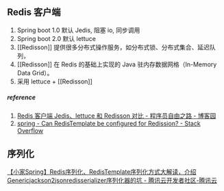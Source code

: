 ## Redis 客户端
1. Spring boot 1.0 默认 Jedis, 阻塞 io, 同步调用
2. Spring boot 2.0 默认 lettuce
3. [[Redisson]] 提供很多分布式操作服务，如分布式锁、分布式集合、延迟队列，
4. [[Redisson]] 在 Redis 的基础上实现的 Java 驻内存数据网格（In-Memory Data Grid）。
5. 采用 lettuce + [[Redisson]]

##### reference
1. [Redis 客户端 Jedis、lettuce 和 Redisson 对比 - 程序员自由之路 - 博客园](https://www.cnblogs.com/54chensongxia/p/13815761.html)
2. [spring - Can RedisTemplate be configured for Redission? - Stack Overflow](https://stackoverflow.com/questions/60164506/can-redistemplate-be-configured-for-redission)


## 序列化
[【小家Spring】Redis序列化、RedisTemplate序列化方式大解读，介绍Genericjackson2jsonredisserializer序列化器的坑 - 腾讯云开发者社区-腾讯云](https://cloud.tencent.com/developer/article/1497568)